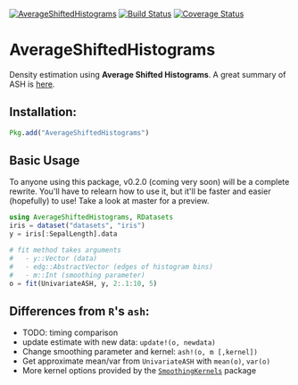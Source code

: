 [![AverageShiftedHistograms](http://pkg.julialang.org/badges/AverageShiftedHistograms_release.svg)](http://pkg.julialang.org/?pkg=AverageShiftedHistograms&ver=release)
[![Build Status](https://travis-ci.org/joshday/AverageShiftedHistograms.jl.svg?branch=master)](https://travis-ci.org/joshday/AverageShiftedHistograms.jl)
[![Coverage Status](https://coveralls.io/repos/joshday/AverageShiftedHistograms.jl/badge.svg?branch=master)](https://coveralls.io/r/joshday/AverageShiftedHistograms.jl?branch=master)

# AverageShiftedHistograms

Density estimation using **Average Shifted Histograms**.  A great summary of ASH is [here](http://www.stat.rice.edu/~scottdw/stat550/HW/hw4/c05.pdf).

## Installation:

```julia
Pkg.add("AverageShiftedHistograms")
```

## Basic Usage
To anyone using this package, v0.2.0 (coming very soon) will be a complete rewrite.  You'll have to relearn how to use it, but it'll be faster and easier (hopefully) to use!  Take a look at master for a preview.


```julia
using AverageShiftedHistograms, RDatasets
iris = dataset("datasets", "iris")
y = iris[:SepalLength].data

# fit method takes arguments
#	- y::Vector (data)
#	- edg::AbstractVector (edges of histogram bins)
#	- m::Int (smoothing parameter)
o = fit(UnivariateASH, y, 2:.1:10, 5)
```


## Differences from `R`'s `ash`:
- TODO: timing comparison
- update estimate with new data: `update!(o, newdata)`
- Change smoothing parameter and kernel: `ash!(o, m [,kernel])`
- Get approximate mean/var from `UnivariateASH` with `mean(o)`, `var(o)`
- More kernel options provided by the [`SmoothingKernels`](https://github.com/johnmyleswhite/SmoothingKernels.jl) package
